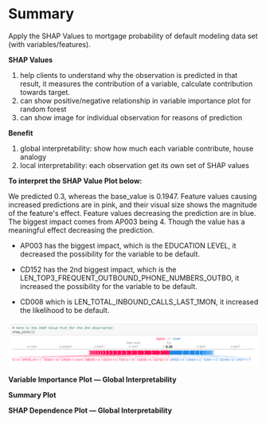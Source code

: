 
# Summary 

Apply the SHAP Values to mortgage probability of default modeling data set (with variables/features).  
 
**SHAP Values**
1. help clients to understand why the observation is predicted in that result, it measures the contribution of a variable, calculate contribution towards target.
2. can show positive/negative relationship in variable importance plot for random forest
3. can show image for individual observation for reasons of prediction 
 
**Benefit**
 1. global interpretability: show how much each variable contribute, house analogy
 2. local interpretability: each observation get its own set of SHAP values
 
 
**To interpret the  SHAP Value Plot below:**

We predicted 0.3, whereas the base_value is 0.1947. Feature values causing increased predictions are in pink, and their visual size shows the magnitude of the feature's effect. Feature values decreasing the prediction are in blue. The biggest impact comes from AP003 being 4. Though the value has a meaningful effect decreasing the prediction.

- AP003 has the biggest impact, which is the EDUCATION LEVEL, it decreased the possibility for the variable to be default.

- CD152 has the 2nd biggest impact, which is the LEN_TOP3_FREQUENT_OUTBOUND_PHONE_NUMBERS_OUTBO, it increased the possibility for the variable to be default.

- CD008 which is LEN_TOTAL_INBOUND_CALLS_LAST_1MON, it increased the likelihood to be default.
 
<img src="Individual SHAP Value Plot.png" alt="" width="900"/>


**Variable Importance Plot — Global Interpretability**

**Summary Plot**

**SHAP Dependence Plot — Global Interpretability**

